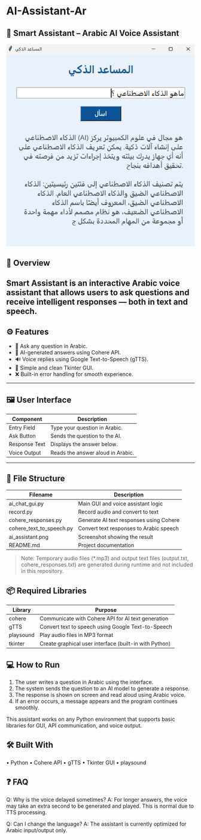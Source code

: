 # AI-Assistant-Ar
## 🧠 Smart Assistant – Arabic AI Voice Assistant

![AI Assistant Preview](ai_assistant.png)

## 📌 Overview

Smart Assistant is an interactive Arabic voice assistant that allows users to ask questions and receive intelligent responses — both in text and speech.  
---

## ⚙️ Features

- 💬 Ask any question in Arabic.
- 🧠 AI-generated answers using Cohere API.
- 🔊 Voice replies using Google Text-to-Speech (gTTS).
- 🎨 Simple and clean Tkinter GUI.
- ❌ Built-in error handling for smooth experience.

---

## 🖼 User Interface

| Component     | Description                            |
|---------------|----------------------------------------|
| Entry Field   | Type your question in Arabic.          |
| Ask Button    | Sends the question to the AI.          |
| Response Text | Displays the answer below.             |
| Voice Output  | Reads the answer aloud in Arabic.      |

---

## 📁 File Structure

| Filename                  | Description                                 |
|---------------------------|---------------------------------------------|
| ai_chat_gui.py          | Main GUI and voice assistant logic          |
| record.py               | Record audio and convert to text             |
| cohere_responses.py     | Generate AI text responses using Cohere      |
| cohere_text_to_speech.py| Convert text responses to Arabic speech      |
| ai_assistant.png        | Screenshot showing the result                |
| README.md               | Project documentation                        |

> Note: Temporary audio files (*.mp3) and output text files (output.txt, cohere_responses.txt) are generated during runtime and not included in this repository.

## 📦 Required Libraries

| Library    | Purpose                                          |
|------------|--------------------------------------------------|
| cohere   | Communicate with Cohere API for AI text generation |
| gTTS     | Convert text to speech using Google Text-to-Speech  |
| playsound| Play audio files in MP3 format                      |
| tkinter  | Create graphical user interface (built-in with Python) |


## 💻 How to Run
1. The user writes a question in Arabic using the interface.
 2. The system sends the question to an AI model to generate a response.
 3. The response is shown on screen and read aloud using Arabic voice.
 4. If an error occurs, a message appears and the program continues smoothly.

This assistant works on any Python environment that supports basic libraries for GUI, API communication, and voice output.

## 🛠 Built With

 • Python
 • Cohere API 
 • gTTS 
 • Tkinter GUI 
 • playsound 

## ❓ FAQ

Q: Why is the voice delayed sometimes?
A: For longer answers, the voice may take an extra second to be generated and played. This is normal due to TTS processing.

Q: Can I change the language?
A: The assistant is currently optimized for Arabic input/output only.
